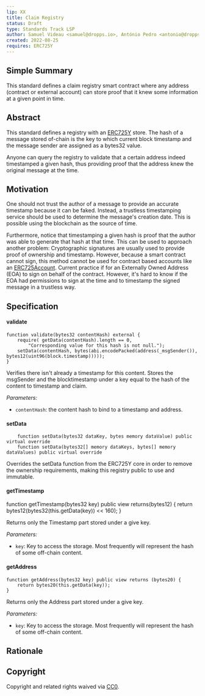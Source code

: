 ```yaml
---
lip: XX
title: Claim Registry
status: Draft
type: Standards Track LSP
author: Samuel Videau <samuel@dropps.io>, António Pedro <antonio@dropps.io>
created: 2022-08-25
requires: ERC725Y
---
```


## Simple Summary

This standard defines a claim registry smart contract where any address (contract or external account) can store proof that it knew some information at a given point in time.

## Abstract

This standard defines a registry with an [ERC725Y](https://github.com/ethereum/EIPs/blob/master/EIPS/eip-725.md#erc725y) store. The hash of a message stored of-chain is the key to which current block timestamp and the message sender are assigned as a bytes32 value. 

Anyone can query the registry to validate that a certain address indeed timestamped a given hash, thus providing proof that the address knew the original message at the time.

## Motivation

One should not trust the author of a message to provide an accurate timestamp because it can be faked. Instead, a trustless timestamping service should be used to determine the message's creation date. This is possible using the blockchain as the source of time.

Furthermore, notice that timestamping a given hash is proof that the author was able to generate that hash at that time. This can be used to approach another problem: Cryptographic signatures are usually used to provide proof of ownership and timestamp. However, because a smart contract cannot sign, this method cannot be used for contract based accounts like an [ERC725Account](https://github.com/lukso-network/LIPs/blob/main/LSPs/LSP-0-ERC725Account.md). Current practice if for an Externally Owned Address (EOA) to sign on behalf of the contract. However, it's hard to know if the EOA had permissions to sign at the time and to timestamp the signed message in a trustless way. 

## Specification

#### validate

```solidity
function validate(bytes32 contentHash) external {
    require( getData(contentHash).length == 0, 
        "Corresponding value for this hash is not null.");
    setData(contentHash, bytes(abi.encodePacked(address(_msgSender()), bytes12(uint96(block.timestamp)))));
}
```

Verifies there isn't already a timestamp for this content. Stores the msgSender and the blocktimestamp under a key equal to the hash of the content to timestamp and claim.  

_Parameters:_
- `contentHash`: the content hash to bind to a timestamp and address.

#### setData 

```solidity
    function setData(bytes32 dataKey, bytes memory dataValue) public virtual override
    function setData(bytes32[] memory dataKeys, bytes[] memory dataValues) public virtual override
```

Overrides the setData function from the ERC725Y core in order to remove the ownership requirements, making this registry public to use and immutable.

#### getTimestamp

function getTimestamp(bytes32 key) public view returns(bytes12) {
    return bytes12(bytes32(this.getData(key)) << 160);
}

Returns only the Timestamp part stored under a give key.

_Parameters:_
- `key`: Key to access the storage. Most frequently will represent the hash of some off-chain content.

#### getAddress

```solidity
function getAddress(bytes32 key) public view returns (bytes20) {
    return bytes20(this.getData(key));
}
```
Returns only the Address part stored under a give key.

_Parameters:_
- `key`: Key to access the storage. Most frequently will represent the hash of some off-chain content.

## Rationale

## Copyright

Copyright and related rights waived via [CC0](https://creativecommons.org/publicdomain/zero/1.0/).
